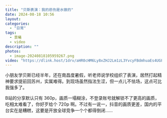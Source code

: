 ```yaml
---
title: "贝斯表演：我的悲伤是水做的"
date: 2024-08-18 10:56
layout: 
categories: 
  - "日常"
tags: 
  - 景曦
  - video
description: ""
photos:
  - image-20240818105959267.png
video: "https://dlink.host/1drv/aHR0cHM6Ly8xZHJ2Lm1zL3YvcyFBdmhuaEs4UGF3dnNucjlGbHZiNk9mTU5adkg2UXc_ZT1RWFp6OVQ.mp4"
---
```

小朋友学贝斯已经半年，还在南昌度暑假，听老师说学校组织了表演，居然打起精神要求提前回苏州，实属难得。到现场虽然指法生涩，但一点儿不怯场，这点可比我强多了。

B站的分享默认只有 360p，画质一塌糊涂，不登录账号就解锁不了更高的画质，吃相太难看了，你好歹给个 720p 啊。不过有一说一，抖音的画质更差，国内的平台实在是糟糕，这要是开放全球竞争一个个都得倒闭……